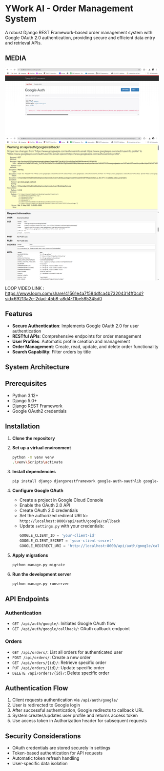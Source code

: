 


          
# YWork AI - Order Management System


A robust Django REST Framework-based order management system with Google OAuth 2.0 authentication, providing secure and efficient data entry and retrieval APIs.

## MEDIA 
![MEDIA 1](media/yworkai1.png)
![MEDIA 2](media/yworkai2.png)
![NMEDIA 3](media/yworkai3.png)

LOOP VIDEO LINK : https://www.loom.com/share/41561e4a7f584dfca4b73204314ff0cd?sid=69213a2e-2dad-45b8-a8d4-11be585245d0

## Features


- **Secure Authentication**: Implements Google OAuth 2.0 for user authentication
- **RESTful APIs**: Comprehensive endpoints for order management
- **User Profiles**: Automatic profile creation and management
- **Order Management**: Create, read, update, and delete order functionality
- **Search Capability**: Filter orders by title

## System Architecture


## Prerequisites

- Python 3.12+
- Django 5.0+
- Django REST Framework
- Google OAuth2 credentials

## Installation

1. **Clone the repository**

2. **Set up a virtual environment**
   ```bash
   python -m venv venv
   .\venv\Scripts\activate
   ```

3. **Install dependencies**
   ```bash
   pip install django djangorestframework google-auth-oauthlib google-auth google-api-python-client
   ```

4. **Configure Google OAuth**
   - Create a project in Google Cloud Console
   - Enable the OAuth 2.0 API
   - Create OAuth 2.0 credentials
   - Set the authorized redirect URI to: `http://localhost:8000/api/auth/google/callback`
   - Update `settings.py` with your credentials:
     ```python
     GOOGLE_CLIENT_ID = 'your-client-id'
     GOOGLE_CLIENT_SECRET = 'your-client-secret'
     GOOGLE_REDIRECT_URI = 'http://localhost:8000/api/auth/google/callback'
     ```

5. **Apply migrations**
   ```bash
   python manage.py migrate
   ```

6. **Run the development server**
   ```bash
   python manage.py runserver
   ```

## API Endpoints

### Authentication

- `GET /api/auth/google/`: Initiates Google OAuth flow
- `GET /api/auth/google/callback/`: OAuth callback endpoint

### Orders

- `GET /api/orders/`: List all orders for authenticated user
- `POST /api/orders/`: Create a new order
- `GET /api/orders/{id}/`: Retrieve specific order
- `PUT /api/orders/{id}/`: Update specific order
- `DELETE /api/orders/{id}/`: Delete specific order

## Authentication Flow

1. Client requests authentication via `/api/auth/google/`
2. User is redirected to Google login
3. After successful authentication, Google redirects to callback URL
4. System creates/updates user profile and returns access token
5. Use access token in Authorization header for subsequent requests



## Security Considerations

- OAuth credentials are stored securely in settings
- Token-based authentication for API requests
- Automatic token refresh handling
- User-specific data isolation




        
